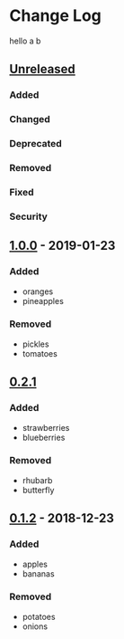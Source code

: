 # Change Log
hello
a
b


## [Unreleased]
### Added

### Changed

### Deprecated

### Removed

### Fixed

### Security


## [1.0.0] - 2019-01-23
### Added
* oranges
* pineapples

### Removed
* pickles
* tomatoes


## [0.2.1]
### Added
* strawberries
* blueberries

### Removed
* rhubarb
* butterfly


## [0.1.2] - 2018-12-23
### Added
* apples
* bananas

### Removed
* potatoes
* onions


[Unreleased]: https://github.com/foo/myrepo/compare/v1.0.0...HEAD
[1.0.0]: https://github.com/foo/myrepo/compare/v0.2.1...v1.0.0
[0.2.1]: https://github.com/foo/myrepo/compare/v0.1.2...v0.2.1
[0.1.2]: https://github.com/foo/myrepo/compare/v0.0.0...v0.1.2
